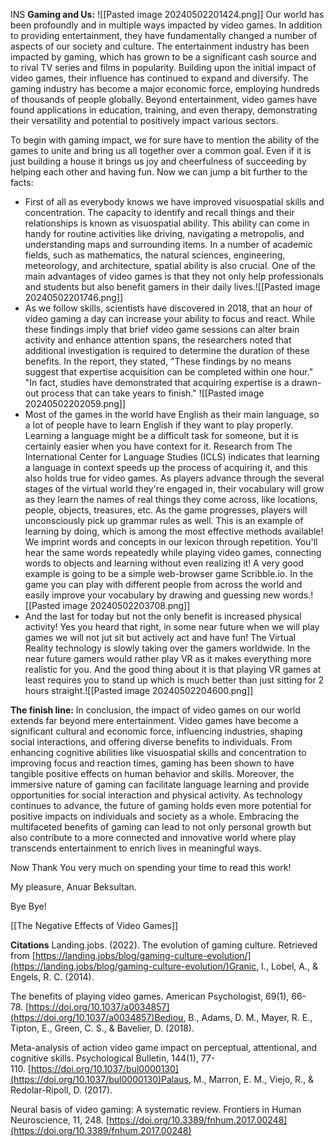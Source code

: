 
INS
**Gaming and Us:**
![[Pasted image 20240502201424.png]]
Our world has been profoundly and in multiple ways impacted by video games. In addition to providing entertainment, they have fundamentally changed a number of aspects of our society and culture. The entertainment industry has been impacted by gaming, which has grown to be a significant cash source and to rival TV series and films in popularity. Building upon the initial impact of video games, their influence has continued to expand and diversify. The gaming industry has become a major economic force, employing hundreds of thousands of people globally. Beyond entertainment, video games have found applications in education, training, and even therapy, demonstrating their versatility and potential to positively impact various sectors.

To begin with gaming impact, we for sure have to mention the ability of the games to unite and bring us all together over a common goal. Even if it is just building a house it brings us joy and cheerfulness of succeeding by helping each other and having fun. Now we can jump a bit further to the facts:

- First of all as everybody knows we have improved visuospatial skills and concentration. The capacity to identify and recall things and their relationships is known as visuospatial ability. This ability can come in handy for routine activities like driving, navigating a metropolis, and understanding maps and surrounding items. In a number of academic fields, such as mathematics, the natural sciences, engineering, meteorology, and architecture, spatial ability is also crucial. One of the main advantages of video games is that they not only help professionals and students but also benefit gamers in their daily lives.![[Pasted image 20240502201746.png]]
- As we follow skills, scientists have discovered in 2018, that an hour of video gaming a day can increase your ability to focus and react. While these findings imply that brief video game sessions can alter brain activity and enhance attention spans, the researchers noted that additional investigation is required to determine the duration of these benefits. In the report, they stated, "These findings by no means suggest that expertise acquisition can be completed within one hour." "In fact, studies have demonstrated that acquiring expertise is a drawn-out process that can take years to finish." ![[Pasted image 20240502202059.png]]
- Most of the games in the world have English as their main language, so a lot of people have to learn English if they want to play properly. Learning a language might be a difficult task for someone, but it is certainly easier when you have context for it. Research from The International Center for Language Studies (ICLS) indicates that learning a language in context speeds up the process of acquiring it, and this also holds true for video games. As players advance through the several stages of the virtual world they're engaged in, their vocabulary will grow as they learn the names of real things they come across, like locations, people, objects, treasures, etc. As the game progresses, players will unconsciously pick up grammar rules as well. This is an example of learning by doing, which is among the most effective methods available! We imprint words and concepts in our lexicon through repetition. You'll hear the same words repeatedly while playing video games, connecting words to objects and learning without even realizing it! A very good example is going to be a simple web-browser game Scribble.io. In the game you can play with different people from across the world and easily improve your vocabulary by drawing and guessing new words.![[Pasted image 20240502203708.png]]
- And the last for today but not the only benefit is increased physical activity! Yes you heard that right, in some near future when we will play games we will not jut sit but actively act and have fun! The Virtual Reality technology is slowly taking over the gamers worldwide. In the near future gamers would rather play VR as it makes everything more realistic for you. And the good thing about it is that playing VR games at least requires you to stand up which is much better than just sitting for 2 hours straight.![[Pasted image 20240502204600.png]]

**The finish line:**
In conclusion, the impact of video games on our world extends far beyond mere entertainment. Video games have become a significant cultural and economic force, influencing industries, shaping social interactions, and offering diverse benefits to individuals. From enhancing cognitive abilities like visuospatial skills and concentration to improving focus and reaction times, gaming has been shown to have tangible positive effects on human behavior and skills. Moreover, the immersive nature of gaming can facilitate language learning and provide opportunities for social interaction and physical activity. As technology continues to advance, the future of gaming holds even more potential for positive impacts on individuals and society as a whole. Embracing the multifaceted benefits of gaming can lead to not only personal growth but also contribute to a more connected and innovative world where play transcends entertainment to enrich lives in meaningful ways.


Now Thank You very much on spending your time to read this work!

My pleasure, Anuar Beksultan.

Bye Bye!


 [[The Negative Effects of Video Games]] 



**Citations**
Landing.jobs. (2022). The evolution of gaming culture. Retrieved from [https://landing.jobs/blog/gaming-culture-evolution/](https://landing.jobs/blog/gaming-culture-evolution/)Granic, I., Lobel, A., & Engels, R. C. (2014).

The benefits of playing video games. American Psychologist, 69(1), 66-78. [https://doi.org/10.1037/a0034857](https://doi.org/10.1037/a0034857)Bediou, B., Adams, D. M., Mayer, R. E., Tipton, E., Green, C. S., & Bavelier, D. (2018). 

Meta-analysis of action video game impact on perceptual, attentional, and cognitive skills. Psychological Bulletin, 144(1), 77-110. [https://doi.org/10.1037/bul0000130](https://doi.org/10.1037/bul0000130)Palaus, M., Marron, E. M., Viejo, R., & Redolar-Ripoll, D. (2017). 

Neural basis of video gaming: A systematic review. Frontiers in Human Neuroscience, 11, 248. [https://doi.org/10.3389/fnhum.2017.00248](https://doi.org/10.3389/fnhum.2017.00248)